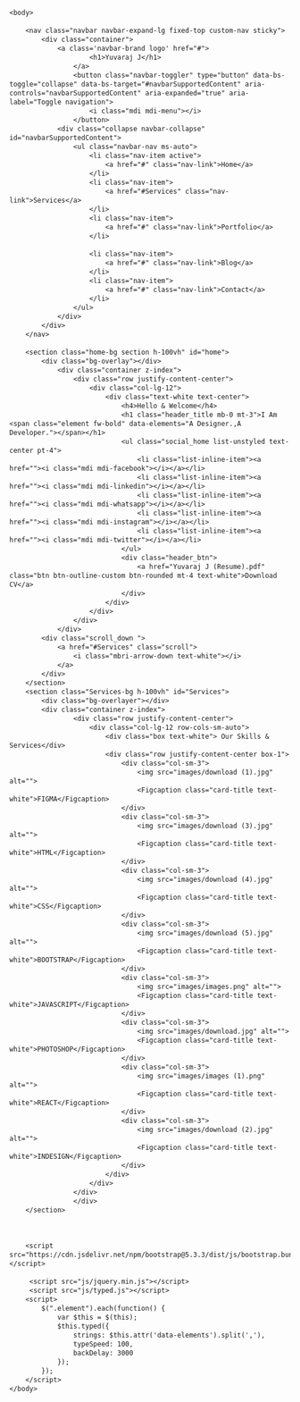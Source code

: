 # <!DOCTYPE html>
<html lang="en">
<head>
        <meta charset="UTF-8">
        <meta name="viewport" content="width=device-width, initial-scale=1">
        <title>YUVARAJ J</title>
        <link rel="stylesheet" href="css/bootstrap.min.css" />
        <link rel="stylesheet" href="css/materialdesignicons.min.css">
        <link rel="stylesheet" href="css/animate.min.css">
        <link rel="stylesheet" href="css/style.css">
    </head>

    <body>

        <nav class="navbar navbar-expand-lg fixed-top custom-nav sticky">
            <div class="container">
                <a class='navbar-brand logo' href="#">
                        <h1>Yuvaraj J</h1>
                    </a>
                    <button class="navbar-toggler" type="button" data-bs-toggle="collapse" data-bs-target="#navbarSupportedContent" aria-controls="navbarSupportedContent" aria-expanded="true" aria-label="Toggle navigation">
                        <i class="mdi mdi-menu"></i>
                    </button>
                <div class="collapse navbar-collapse" id="navbarSupportedContent">
                    <ul class="navbar-nav ms-auto">
                        <li class="nav-item active">
                            <a href="#" class="nav-link">Home</a>
                        </li>
                        <li class="nav-item">
                            <a href="#Services" class="nav-link">Services</a>
                        </li>
                        <li class="nav-item">
                            <a href="#" class="nav-link">Portfolio</a>
                        </li>

                        <li class="nav-item">
                            <a href="#" class="nav-link">Blog</a>
                        </li>
                        <li class="nav-item">
                            <a href="#" class="nav-link">Contact</a>
                        </li>
                    </ul>
                </div>
            </div>
        </nav>

        <section class="home-bg section h-100vh" id="home">
            <div class="bg-overlay"></div>
                <div class="container z-index">
                    <div class="row justify-content-center">
                        <div class="col-lg-12">
                            <div class="text-white text-center">
                                <h4>Hello & Welcome</h4>
                                <h1 class="header_title mb-0 mt-3">I Am <span class="element fw-bold" data-elements="A Designer.,A Developer."></span></h1>
                                <ul class="social_home list-unstyled text-center pt-4">
                                    <li class="list-inline-item"><a href=""><i class="mdi mdi-facebook"></i></a></li>
                                    <li class="list-inline-item"><a href=""><i class="mdi mdi-linkedin"></i></a></li>
                                    <li class="list-inline-item"><a href=""><i class="mdi mdi-whatsapp"></i></a></li>
                                    <li class="list-inline-item"><a href=""><i class="mdi mdi-instagram"></i></a></li>
                                    <li class="list-inline-item"><a href=""><i class="mdi mdi-twitter"></i></a></li>
                                </ul>
                                <div class="header_btn">
                                    <a href="Yuvaraj J (Resume).pdf" class="btn btn-outline-custom btn-rounded mt-4 text-white">Download CV</a>
                                </div>
                            </div>
                        </div>
                    </div>
                </div>
            <div class="scroll_down ">
                <a href="#Services" class="scroll">
                    <i class="mbri-arrow-down text-white"></i>
                </a>
            </div>
        </section>
        <section class="Services-bg h-100vh" id="Services">
            <div class="bg-overlayer"></div>
            <div class="container z-index">
                    <div class="row justify-content-center">
                        <div class="col-lg-12 row-cols-sm-auto">
                            <div class="box text-white"> Our Skills & Services</div>
                            <div class="row justify-content-center box-1">
                                <div class="col-sm-3">
                                    <img src="images/download (1).jpg" alt="">
                                    <Figcaption class="card-title text-white">FIGMA</Figcaption>
                                </div>
                                <div class="col-sm-3">
                                    <img src="images/download (3).jpg" alt="">
                                    <Figcaption class="card-title text-white">HTML</Figcaption>
                                </div>
                                <div class="col-sm-3">
                                    <img src="images/download (4).jpg" alt="">
                                    <Figcaption class="card-title text-white">CSS</Figcaption>
                                </div>
                                <div class="col-sm-3">
                                    <img src="images/download (5).jpg" alt="">
                                    <Figcaption class="card-title text-white">BOOTSTRAP</Figcaption>
                                </div>
                                <div class="col-sm-3">
                                    <img src="images/images.png" alt="">
                                    <Figcaption class="card-title text-white">JAVASCRIPT</Figcaption>
                                </div>
                                <div class="col-sm-3">
                                    <img src="images/download.jpg" alt="">
                                    <Figcaption class="card-title text-white">PHOTOSHOP</Figcaption>
                                </div>
                                <div class="col-sm-3">
                                    <img src="images/images (1).png" alt="">
                                    <Figcaption class="card-title text-white">REACT</Figcaption>
                                </div>
                                <div class="col-sm-3">
                                    <img src="images/download (2).jpg" alt="">
                                    <Figcaption class="card-title text-white">INDESIGN</Figcaption>
                                </div>
                            </div>
                        </div>
                    </div>
                    </div>
        </section>



        <script src="https://cdn.jsdelivr.net/npm/bootstrap@5.3.3/dist/js/bootstrap.bundle.min.js"></script>

         <script src="js/jquery.min.js"></script>
         <script src="js/typed.js"></script>         
        <script>
            $(".element").each(function() {
                var $this = $(this);
                $this.typed({
                    strings: $this.attr('data-elements').split(','),
                    typeSpeed: 100,
                    backDelay: 3000
                });
            });
        </script>
    </body>
</html>
